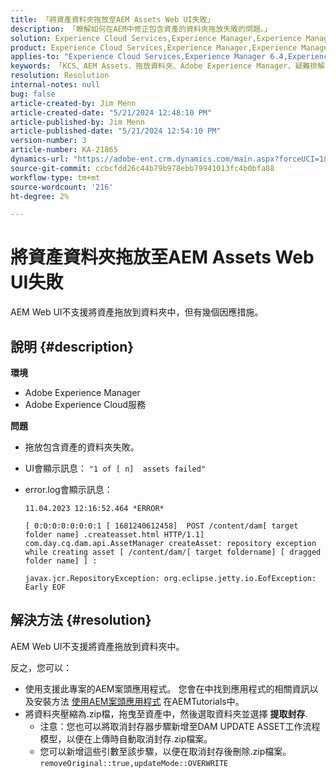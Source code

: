 ```yaml
---
title: 「將資產資料夾拖放至AEM Assets Web UI失敗」
description: 「瞭解如何在AEM中修正包含資產的資料夾拖放失敗的問題。」
solution: Experience Cloud Services,Experience Manager,Experience Manager as a Cloud Service
product: Experience Cloud Services,Experience Manager,Experience Manager as a Cloud Service
applies-to: "Experience Cloud Services,Experience Manager 6.4,Experience Manager Assets,Experience Manager as a Cloud Service,Experience Manager 6.5"
keywords: 「KCS、AEM Assets、拖放資料夾、Adobe Experience Manager、疑難排解」
resolution: Resolution
internal-notes: null
bug: false
article-created-by: Jim Menn
article-created-date: "5/21/2024 12:48:10 PM"
article-published-by: Jim Menn
article-published-date: "5/21/2024 12:54:10 PM"
version-number: 3
article-number: KA-21865
dynamics-url: "https://adobe-ent.crm.dynamics.com/main.aspx?forceUCI=1&pagetype=entityrecord&etn=knowledgearticle&id=6e91f85a-7017-ef11-9f8a-6045bd006268"
source-git-commit: ccbcfdd26c44b79b978ebb79941013fc4b0bfa88
workflow-type: tm+mt
source-wordcount: '216'
ht-degree: 2%

---
```


# 將資產資料夾拖放至AEM Assets Web UI失敗


AEM Web UI不支援將資產拖放到資料夾中，但有幾個因應措施。

## 說明 {#description}


<b>環境</b>

- Adobe Experience Manager
- Adobe Experience Cloud服務


<b>問題</b>

- 拖放包含資產的資料夾失敗。
- UI會顯示訊息： `"1 of [ n]  assets failed"`
- error.log會顯示訊息：

  ```
  11.04.2023 12:16:52.464 *ERROR* 
  
  [ 0:0:0:0:0:0:0:1 [ 1681240612458]  POST /content/dam[ target folder name] .createasset.html HTTP/1.1]  com.day.cq.dam.api.AssetManager createAsset: repository exception while creating asset [ /content/dam/[ target foldername] [ dragged folder name] ] :
  
  javax.jcr.RepositoryException: org.eclipse.jetty.io.EofException: Early EOF
  ```



## 解決方法 {#resolution}


AEM Web UI不支援將資產拖放到資料夾中。

反之，您可以：

- 使用支援此專案的AEM案頭應用程式。 您會在中找到應用程式的相關資訊以及安裝方法 [使用AEM案頭應用程式](https://experienceleague.adobe.com/en/docs/experience-manager-learn/assets/creative-workflows/aem-desktop-app) 在AEMTutorials中。
- 將資料夾壓縮為.zip檔，拖曳至資產中，然後選取資料夾並選擇 <b>提取封存</b>. 
   - 注意：您也可以將取消封存器步驟新增至DAM UPDATE ASSET工作流程模型，以便在上傳時自動取消封存.zip檔案。
   - 您可以新增這些引數至該步驟，以便在取消封存後刪除.zip檔案。 `removeOriginal::true,updateMode::OVERWRITE`

